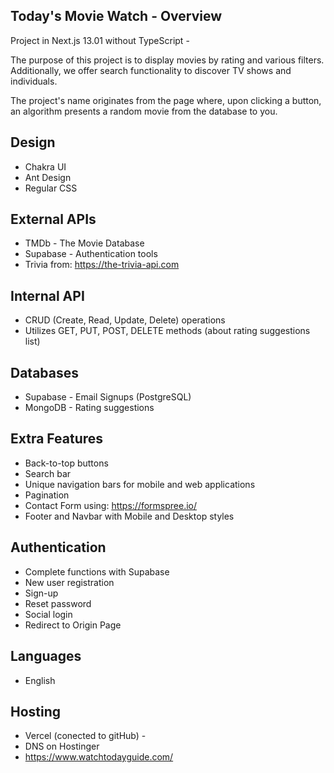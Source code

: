 ## Today's Movie Watch - Overview

Project in Next.js 13.01 without TypeScript -

The purpose of this project is to display movies by rating and various filters. Additionally, we offer search functionality to discover TV shows and individuals.

The project's name originates from the page where, upon clicking a button, an algorithm presents a random movie from the database to you.

## Design
- Chakra UI
- Ant Design
- Regular CSS

## External APIs
- TMDb - The Movie Database
- Supabase - Authentication tools
- Trivia from: https://the-trivia-api.com

## Internal API
 - CRUD (Create, Read, Update, Delete) operations
 - Utilizes GET, PUT, POST, DELETE methods (about rating suggestions list)

## Databases
- Supabase - Email Signups (PostgreSQL)
- MongoDB - Rating suggestions

## Extra Features
- Back-to-top buttons
- Search bar
- Unique navigation bars for mobile and web applications
- Pagination
- Contact Form using: https://formspree.io/
- Footer and Navbar with Mobile and Desktop styles

## Authentication
- Complete functions with Supabase
- New user registration
- Sign-up
- Reset password
- Social login
- Redirect to Origin Page

## Languages
- English

## Hosting
- Vercel (conected to gitHub) - 
- DNS on Hostinger
- https://www.watchtodayguide.com/
